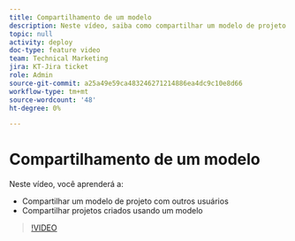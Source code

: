 ```yaml
---
title: Compartilhamento de um modelo
description: Neste vídeo, saiba como compartilhar um modelo de projeto com outros usuários e compartilhar projetos que foram criados com um modelo.
topic: null
activity: deploy
doc-type: feature video
team: Technical Marketing
jira: KT-Jira ticket
role: Admin
source-git-commit: a25a49e59ca483246271214886ea4dc9c10e8d66
workflow-type: tm+mt
source-wordcount: '48'
ht-degree: 0%

---
```


# Compartilhamento de um modelo

Neste vídeo, você aprenderá a:

* Compartilhar um modelo de projeto com outros usuários
* Compartilhar projetos criados usando um modelo

>[!VIDEO](https://video.tv.adobe.com/v/335211/?quality=12&learn=on)
